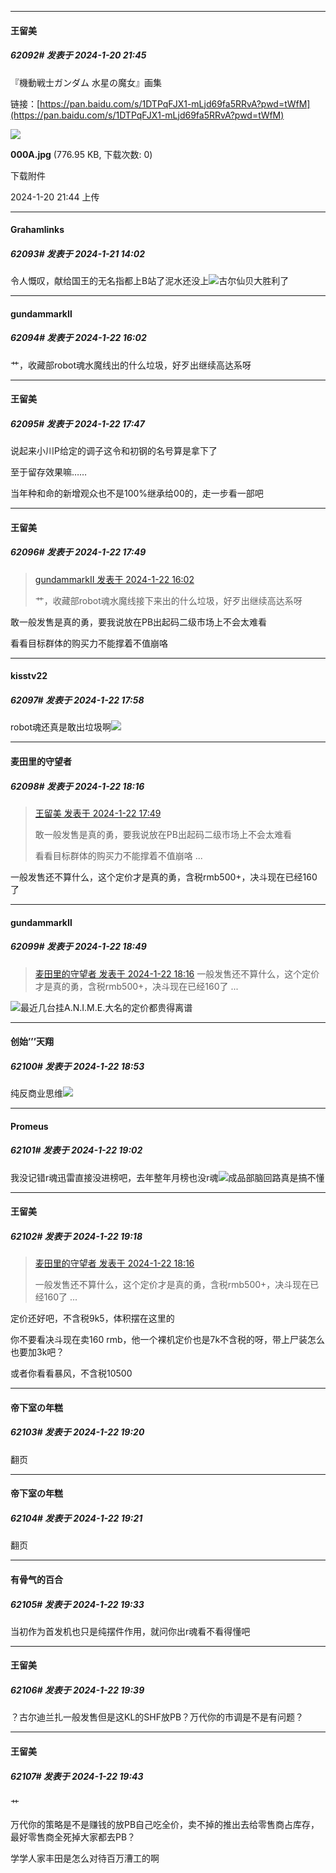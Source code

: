 
*****

####  王留美  
##### 62092#       发表于 2024-1-20 21:45

『機動戦士ガンダム 水星の魔女』画集

链接：[https://pan.baidu.com/s/1DTPqFJX1-mLjd69fa5RRvA?pwd=tWfM](https://pan.baidu.com/s/1DTPqFJX1-mLjd69fa5RRvA?pwd=tWfM) 

<img src="https://img.saraba1st.com/forum/202401/20/214443njwj0jwutjtsw0ub.jpg" referrerpolicy="no-referrer">

<strong>000A.jpg</strong> (776.95 KB, 下载次数: 0)

下载附件

2024-1-20 21:44 上传


*****

####  Grahamlinks  
##### 62093#       发表于 2024-1-21 14:02

令人慨叹，献给国王的无名指都上B站了泥水还没上<img src="https://static.saraba1st.com/image/smiley/face2017/067.png" referrerpolicy="no-referrer">古尔仙贝大胜利了


*****

####  gundammarkⅡ  
##### 62094#       发表于 2024-1-22 16:02

艹，收藏部robot魂水魔线出的什么垃圾，好歹出继续高达系呀


*****

####  王留美  
##### 62095#       发表于 2024-1-22 17:47

说起来小川P给定的调子这令和初钢的名号算是拿下了

至于留存效果嘛……

当年种和命的新增观众也不是100%继承给00的，走一步看一部吧

*****

####  王留美  
##### 62096#       发表于 2024-1-22 17:49

<blockquote><a href="httphttps://bbs.saraba1st.com/2b/forum.php?mod=redirect&amp;goto=findpost&amp;pid=63735356&amp;ptid=2123779" target="_blank">gundammarkⅡ 发表于 2024-1-22 16:02</a>

艹，收藏部robot魂水魔线接下来出的什么垃圾，好歹出继续高达系呀</blockquote>
敢一般发售是真的勇，要我说放在PB出起码二级市场上不会太难看

看看目标群体的购买力不能撑着不值崩咯


*****

####  kisstv22  
##### 62097#       发表于 2024-1-22 17:58

robot魂还真是敢出垃圾啊<img src="https://static.saraba1st.com/image/smiley/face2017/004.gif" referrerpolicy="no-referrer">


*****

####  麦田里的守望者  
##### 62098#       发表于 2024-1-22 18:16

<blockquote><a href="httphttps://bbs.saraba1st.com/2b/forum.php?mod=redirect&amp;goto=findpost&amp;pid=63736736&amp;ptid=2123779" target="_blank">王留美 发表于 2024-1-22 17:49</a>

敢一般发售是真的勇，要我说放在PB出起码二级市场上不会太难看

看看目标群体的购买力不能撑着不值崩咯 ...</blockquote>
一般发售还不算什么，这个定价才是真的勇，含税rmb500+，决斗现在已经160了


*****

####  gundammarkⅡ  
##### 62099#       发表于 2024-1-22 18:49

<blockquote><a href="httphttps://bbs.saraba1st.com/2b/forum.php?mod=redirect&amp;goto=findpost&amp;pid=63737058&amp;ptid=2123779" target="_blank">麦田里的守望者 发表于 2024-1-22 18:16</a>
一般发售还不算什么，这个定价才是真的勇，含税rmb500+，决斗现在已经160了 ...</blockquote>
<img src="https://static.saraba1st.com/image/smiley/face2017/068.png" referrerpolicy="no-referrer">最近几台挂A.N.I.M.E.大名的定价都贵得离谱


*****

####  创始’’’天翔  
##### 62100#       发表于 2024-1-22 18:53

纯反商业思维<img src="https://static.saraba1st.com/image/smiley/face2017/003.png" referrerpolicy="no-referrer">


*****

####  Promeus  
##### 62101#       发表于 2024-1-22 19:02

我没记错r魂迅雷直接没进榜吧，去年整年月榜也没r魂<img src="https://static.saraba1st.com/image/smiley/face2017/068.png" referrerpolicy="no-referrer">成品部脑回路真是搞不懂

*****

####  王留美  
##### 62102#       发表于 2024-1-22 19:18

<blockquote><a href="httphttps://bbs.saraba1st.com/2b/forum.php?mod=redirect&amp;goto=findpost&amp;pid=63737058&amp;ptid=2123779" target="_blank">麦田里的守望者 发表于 2024-1-22 18:16</a>

一般发售还不算什么，这个定价才是真的勇，含税rmb500+，决斗现在已经160了 ...</blockquote>
定价还好吧，不含税9k5，体积摆在这里的

你不要看决斗现在卖160 rmb，他一个裸机定价也是7k不含税的呀，带上尸装怎么也要加3k吧？

或者你看看暴风，不含税10500

*****

####  帝下室の年糕  
##### 62103#       发表于 2024-1-22 19:20

翻页

*****

####  帝下室の年糕  
##### 62104#       发表于 2024-1-22 19:21

翻页

*****

####  有骨气的百合  
##### 62105#       发表于 2024-1-22 19:33

当初作为首发机也只是纯摆件作用，就问你出r魂看不看得懂吧

*****

####  王留美  
##### 62106#       发表于 2024-1-22 19:39

？古尔迪兰扎一般发售但是这KL的SHF放PB？万代你的市调是不是有问题？

*****

####  王留美  
##### 62107#       发表于 2024-1-22 19:43

艹

万代你的策略是不是赚钱的放PB自己吃全价，卖不掉的推出去给零售商占库存，最好零售商全死掉大家都去PB？

学学人家丰田是怎么对待百万漕工的啊

